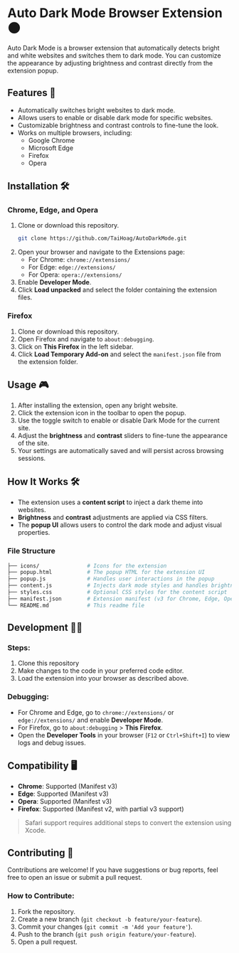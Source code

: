 # Auto Dark Mode Browser Extension 🌑

Auto Dark Mode is a browser extension that automatically detects bright and white websites and switches them to dark mode. You can customize the appearance by adjusting brightness and contrast directly from the extension popup.

## Features 🚀

- Automatically switches bright websites to dark mode.
- Allows users to enable or disable dark mode for specific websites.
- Customizable brightness and contrast controls to fine-tune the look.
- Works on multiple browsers, including:
  - Google Chrome
  - Microsoft Edge
  - Firefox
  - Opera

## Installation 🛠️

### Chrome, Edge, and Opera

1. Clone or download this repository.
   ```bash
   git clone https://github.com/TaiHoag/AutoDarkMode.git
   ```
2. Open your browser and navigate to the Extensions page:
   - For Chrome: `chrome://extensions/`
   - For Edge: `edge://extensions/`
   - For Opera: `opera://extensions/`
3. Enable **Developer Mode**.
4. Click **Load unpacked** and select the folder containing the extension files.

### Firefox

1. Clone or download this repository.
2. Open Firefox and navigate to `about:debugging`.
3. Click on **This Firefox** in the left sidebar.
4. Click **Load Temporary Add-on** and select the `manifest.json` file from the extension folder.

## Usage 🎮

1. After installing the extension, open any bright website.
2. Click the extension icon in the toolbar to open the popup.
3. Use the toggle switch to enable or disable Dark Mode for the current site.
4. Adjust the **brightness** and **contrast** sliders to fine-tune the appearance of the site.
5. Your settings are automatically saved and will persist across browsing sessions.

## How It Works 🛠️

- The extension uses a **content script** to inject a dark theme into websites.
- **Brightness** and **contrast** adjustments are applied via CSS filters.
- The **popup UI** allows users to control the dark mode and adjust visual properties.

### File Structure

```bash
├── icons/               # Icons for the extension
├── popup.html           # The popup HTML for the extension UI
├── popup.js             # Handles user interactions in the popup
├── content.js           # Injects dark mode styles and handles brightness/contrast adjustments
├── styles.css           # Optional CSS styles for the content script
├── manifest.json        # Extension manifest (v3 for Chrome, Edge, Opera)
└── README.md            # This readme file
```

## Development 🧑‍💻

### Steps:

1. Clone this repository
2. Make changes to the code in your preferred code editor.
3. Load the extension into your browser as described above.

### Debugging:

- For Chrome and Edge, go to `chrome://extensions/` or `edge://extensions/` and enable **Developer Mode**.
- For Firefox, go to `about:debugging` > **This Firefox**.
- Open the **Developer Tools** in your browser (`F12` or `Ctrl+Shift+I`) to view logs and debug issues.

## Compatibility 🖥️

- **Chrome**: Supported (Manifest v3)
- **Edge**: Supported (Manifest v3)
- **Opera**: Supported (Manifest v3)
- **Firefox**: Supported (Manifest v2, with partial v3 support)

> Safari support requires additional steps to convert the extension using Xcode.

## Contributing 🤝

Contributions are welcome! If you have suggestions or bug reports, feel free to open an issue or submit a pull request.

### How to Contribute:

1. Fork the repository.
2. Create a new branch (`git checkout -b feature/your-feature`).
3. Commit your changes (`git commit -m 'Add your feature'`).
4. Push to the branch (`git push origin feature/your-feature`).
5. Open a pull request.
